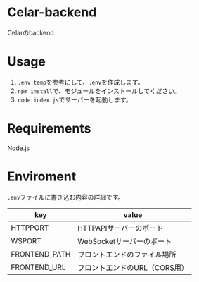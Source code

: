 # Celar-backend
Celarのbackend

# Usage
1. `.env.temp`を参考にして、`.env`を作成します。　　
2. `npm install`で、モジュールをインストールしてください。  
3. `node index.js`でサーバーを起動します。  

# Requirements
Node.js

# Enviroment
`.env`ファイルに書き込む内容の詳細です。

key|value
---|---
HTTPPORT|HTTPAPIサーバーのポート
WSPORT|WebSocketサーバーのポート
FRONTEND_PATH|フロントエンドのファイル場所
FRONTEND_URL|フロントエンドのURL（CORS用）
